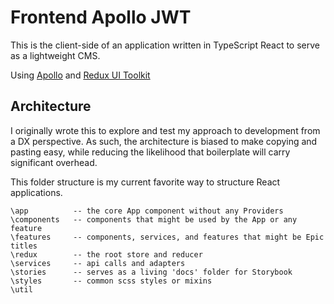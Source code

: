 # Frontend Apollo JWT

This is the client-side of an application written in TypeScript React to serve as a lightweight CMS.

Using [Apollo](https://www.apollographql.com/) and [Redux UI Toolkit](https://redux.js.org/redux-toolkit/overview)

## Architecture

I originally wrote this to explore and test my approach to development from a DX perspective. As such, the architecture
is biased to make copying and pasting easy, while reducing the likelihood that boilerplate will carry significant
overhead.

This folder structure is my current favorite way to structure React applications.

```
\app          -- the core App component without any Providers 
\components   -- components that might be used by the App or any feature
\features     -- components, services, and features that might be Epic titles
\redux        -- the root store and reducer
\services     -- api calls and adapters
\stories      -- serves as a living 'docs' folder for Storybook
\styles       -- common scss styles or mixins
\util
```
